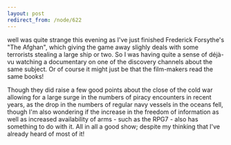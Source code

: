 ```yaml
---
layout: post
redirect_from: /node/622
---
```


well was quite strange this evening as I've just finished Frederick Forsythe's "The Afghan", which giving the game away slighly deals with some terrorists stealing a large ship or two. So I was having quite a sense of déjà-vu watching a documentary on one of the discovery channels about the same subject. Or of course it might just be that the film-makers read the same books!

Though they did raise a few good points about the close of the cold war allowing for a large surge in the numbers of piracy encounters in recent years, as the drop in the numbers of regular navy vessels in the oceans fell, though I'm also wondering if the increase in the freedom of information as well as increased availability of arms - such as the RPG7 - also has something to do with it. All in all a good show; despite my thinking that I've already heard of most of it!
